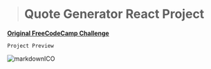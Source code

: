 > # Quote Generator React Project

[ **Original FreeCodeCamp Challenge**](https://www.freecodecamp.org/learn/front-end-libraries/front-end-libraries-projects/build-a-random-quote-machine 'go to challenge')

<!-- codeblocks -->

`Project Preview`

![markdownICO](https://drive.google.com/uc?id=1gyZoTUM2XNAHxSW948O9ixDBgQeYtuxj)
